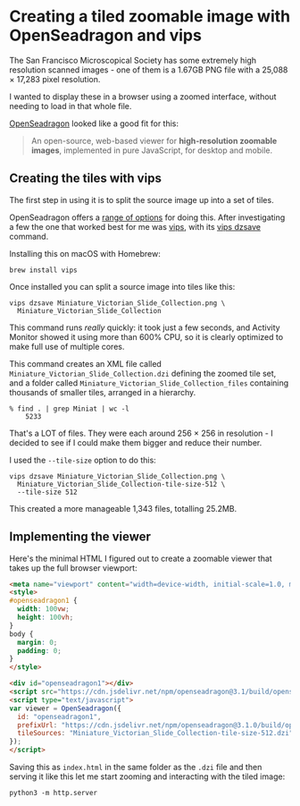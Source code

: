 # Creating a tiled zoomable image with OpenSeadragon and vips

The San Francisco Microscopical Society has some extremely high resolution scanned images - one of them is a 1.67GB PNG file with a 25,088 × 17,283 pixel resolution.

I wanted to display these in a browser using a zoomed interface, without needing to load in that whole file.

[OpenSeadragon](https://openseadragon.github.io/) looked like a good fit for this:

> An open-source, web-based viewer for **high-resolution zoomable images**, implemented in pure JavaScript, for desktop and mobile.

## Creating the tiles with vips

The first step in using it is to split the source image up into a set of tiles.

OpenSeadragon offers a [range of options](http://openseadragon.github.io/examples/creating-zooming-images/) for doing this. After investigating a few the one that worked best for me was [vips](https://www.libvips.org/), with its [vips dzsave](https://www.libvips.org/API/current/Making-image-pyramids.html) command.

Installing this on macOS with Homebrew:

    brew install vips

Once installed you can split a source image into tiles like this:

    vips dzsave Miniature_Victorian_Slide_Collection.png \
      Miniature_Victorian_Slide_Collection

This command runs _really_ quickly: it took just a few seconds, and Activity Monitor showed it using more than 600% CPU, so it is clearly optimized to make full use of multiple cores.

This command creates an XML file called `Miniature_Victorian_Slide_Collection.dzi` defining the zoomed tile set, and a folder called `Miniature_Victorian_Slide_Collection_files` containing thousands of smaller tiles, arranged in a hierarchy.
```
% find . | grep Miniat | wc -l
    5233
```
That's a LOT of files. They were each around 256 × 256 in resolution - I decided to see if I could make them bigger and reduce their number.

I used the `--tile-size` option to do this:

    vips dzsave Miniature_Victorian_Slide_Collection.png \
      Miniature_Victorian_Slide_Collection-tile-size-512 \
      --tile-size 512

This created a more manageable 1,343 files, totalling 25.2MB.

## Implementing the viewer

Here's the minimal HTML I figured out to create a zoomable viewer that takes up the full browser viewport:

```html
<meta name="viewport" content="width=device-width, initial-scale=1.0, maximum-scale=1.0">
<style>
#openseadragon1 {
  width: 100vw;
  height: 100vh;
}
body {
  margin: 0;
  padding: 0;
}
</style>

<div id="openseadragon1"></div>
<script src="https://cdn.jsdelivr.net/npm/openseadragon@3.1/build/openseadragon/openseadragon.min.js"></script>
<script type="text/javascript">
var viewer = OpenSeadragon({
  id: "openseadragon1",
  prefixUrl: "https://cdn.jsdelivr.net/npm/openseadragon@3.1.0/build/openseadragon/images/",
  tileSources: "Miniature_Victorian_Slide_Collection-tile-size-512.dzi"
});
</script>
```
Saving this as `index.html` in the same folder as the `.dzi` file and then serving it like this let me start zooming and interacting with the tiled image:

    python3 -m http.server
